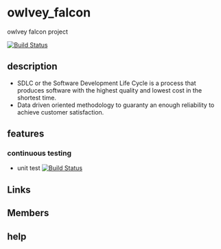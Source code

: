 # owlvey_falcon
owlvey falcon project

[![Build Status](https://owlvey.visualstudio.com/falcon/_apis/build/status/owlvey.owlvey_falcon?branchName=master)](https://owlvey.visualstudio.com/falcon/_build/latest?definitionId=5&branchName=master)

## description 

- SDLC or the Software Development Life Cycle is a process that produces software with the highest quality and lowest cost in the shortest time.
- Data driven oriented methodology to guaranty an enough reliability to achieve customer satisfaction.

## features

### continuous testing 

- unit test 
[![Build Status](https://owlvey.visualstudio.com/falcon/_apis/build/status/owlvey.owlvey_falcon?branchName=master)](https://owlvey.visualstudio.com/falcon/_build/latest?definitionId=5&branchName=master)


## Links



## Members


## help
